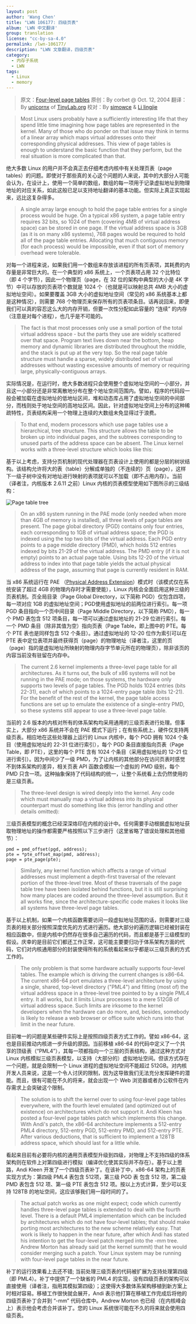 ```yaml
---
layout: post
author: 'Wang Chen'
title: "LWN 106177: 四级页表"
album: 'LWN 中文翻译'
group: translation
license: "cc-by-sa-4.0"
permalink: /lwn-106177/
description: "LWN 文章翻译，四级页表"
category:
  - 内存子系统
  - LWN
tags:
  - Linux
  - memory
---
```


> 原文：[Four-level page tables](https://lwn.net/Articles/106177/)
> 原创：By corbet @ Oct. 12, 2004
> 翻译：By [unicornx](https://github.com/unicornx) of [TinyLab.org][1]
> 校对：By [simowce](https://github.com/simowce) & [Li lingjie](https://github.com/lljgithub)

> Most Linux users probably have a sufficiently interesting life that they spend little time imagining how page tables are represented in the kernel. Many of those who do ponder on that issue may think in terms of a linear array which maps virtual addresses onto their corresponding physical addresses. This view of page tables is enough to understand the basic function that they perform, but the real situation is more complicated than that.

绝大多数 Linux 的用户并不会真正去仔细考虑内核中有关处理页表（page tables）的问题。即使对于那些真的关心这个问题的人来说，其中的大部分人可能会认为，在设计上，使用一个简单的数组，数组的每一项用于记录虚拟地址到物理地址的对应关系，如此这般已足以支持地址翻译的基本功能。但实际上真正实现起来，远比这复杂得多。

> A single array large enough to hold the page table entries for a single process would be huge. On a typical x86 system, a page table entry requires 32 bits, so 1024 of them (covering 4MB of virtual address space) can be stored in one page. If the virtual address space is 3GB (as it is on many x86 systems), 768 pages would be required to hold all of the page table entries. Allocating that much contiguous memory (for each process) would be impossible, even if that sort of memory overhead were tolerable.

对每一个进程来说，如果我们用一个数组来存放该进程的所有页表项，其耗费的内存量是非常巨大的。在一个典型的 x86 系统上，一个页表项占用 32 个比特位（即 4 个字节），因此一个物理页（page，在 32 位的架构中典型的大小是 4K 字节）中可以存放的页表项个数就是 1024 个（也就是可以映射总共 4MB 大小的虚拟地址空间）。如果要覆盖 3GB 大小的虚拟地址空间（常见的 x86 系统基本上都是这种情况），则需要 768 个物理页来保存所有的页表项条目。话再说回来，即便我们可以真的容忍这么大的内存开销，但要一次性分配如此容量的 “连续” 的内存（注意是对每个进程），也几乎是不可能的。

> The fact is that most processes only use a small portion of the total virtual address space - but the parts they use are widely scattered over that space. Program text lives down near the bottom, heap memory and dynamic libraries are distributed throughout the middle, and the stack is put up at the very top. So the real page table structure must handle a sparse, widely distributed set of virtual addresses without wasting excessive amounts of memory or requiring large, physically-contiguous arrays.

实际情况是，在运行时，绝大多数进程只会使用整个虚拟地址空间的一小部分，并且这一小部分还是非常离散地分布在整个地址空间范围内。譬如，程序的代码段一般会被加载在虚拟地址的低地址区间，堆和动态库占用了虚拟地址空间的中间部分，而栈则处于地址空间的高地址区间。因此，针对虚拟地址空间上分布的这种稀疏特性，页表结构采用一个物理上连续的大数组未免显得过于浪费。

> To that end, modern processors which use page tables use a hierarchical, tree structure. This structure allows the table to be broken up into individual pages, and the subtrees corresponding to unused parts of the address space can be absent. The Linux kernel works with a three-level structure which looks like this:

基于以上考虑，支持分页机制的现代处理器在页表设计上使用的都是分层的树状结构。该结构允许将大的表（table）分解成单独的（不连续的）页（page），这样下一级子树中没有对地址进行映射的表项就可以不加载（即不占用内存）。当前（译者注，内核版本 2.6.11 之前）Linux 内核的页表模型使用如下图所示的三级结构：

![Page table tree](https://static.lwn.net/images/ns/kernel/pagetables.png)

> On an x86 system running in the PAE mode (only needed when more than 4GB of memory is installed), all three levels of page tables are present. The page global directory (PGD) contains only four entries, each corresponding to 1GB of virtual address space; the PGD is indexed using the top two bits of the virtual address. Each PGD entry points to a page middle directory (PMD), which holds 512 entries indexed by bits 21-29 of the virtual address. The PMD entry (if it is not empty) points to an actual page table. Using bits 12-20 of the virtual address to index into that page table yields the actual physical address of the page, assuming that page is currently resident in RAM.

当 x86 系统运行在 PAE （[Physical Address Extension](https://en.wikipedia.org/wiki/Physical_Address_Extension)）模式时（该模式仅在系统安装了超过 4GB 的物理内存时才需要使能），Linux 内核会全面启用这种三级的页表机制。页全局目录（Page Global Directory，以下简称 PGD）仅包含四项，每一项对应 1GB 的虚拟地址空间；PGD​​ 使用虚拟地址的前两位进行索引。每一项 PGD 条目指向一个页中间目录（Page Middle Directory，以下简称 PMD），每一个 PMD 表包含 512 项条目，每一项可以通过虚拟地址的 21-29 位进行索引。每一个 PMD 条目（除非其值为空）指向页表（Page Table，即上图中的 PTE。每个 PTE 表也是同样包含 512 个条目）。通过虚拟地址的 12-20 位作为索引可以在 PTE 表中定位表项并最终获得页（page）的物理地址（译者注，这里的页（page）指的是虚拟地址所映射的物理内存字节单元所在的物理页），除非该页的内容当前没有驻留在内存中。

> The current 2.6 kernel implements a three-level page table for all architectures. As it turns out, the bulk of x86 systems will not be running in the PAE mode; on those systems, the hardware only supports two levels of page tables. The PGD holds 1024 entries (bits 22-31), each of which points to a 1024-entry page table (bits 12-21). For the benefit of the rest of the kernel, the page table access functions are set up to emulate the existence of a single-entry PMD, so these systems still appear to use a three-level page table.

当前的 2.6 版本的内核对所有的体系架构均采用通用的三级页表进行处理。但事实上，大部分 x86 系统并不会在 PAE 模式下运行；在有些系统上，硬件仅支持两级页表。相应地在这些处理器上运行的 Linux 内核中，每个 PGD​ 拥有 1024 个条目（使用虚拟地址的 22-31 位进行索引），每个 PGD 条目直接指向页表（Page Table，即 PTE），这里的每个 PTE 含有 1024 个条目（采用虚拟地址的 12-21 位进行索引）。因为中间少了一级 PMD，为了让内核的其他部分在访问页表时感觉不到体系架构的差异，相关页表 API 函数会模拟一个虚拟的 PMD 级别，每个 PMD 只含一项。这种抽象保持了代码结构的统一，让整个系统看上去仍然使用的是三级页表。

> The three-level design is wired deeply into the kernel. Any code which must manually map a virtual address into its physical counterpart must do something like this (error handling and other details omitted):

三级页表模型的概念已经深深烙印在内核的设计中。任何需要手动根据虚拟地址获取物理地址的操作都需要严格按照以下三步进行（这里省略了错误处理和其他细节）：

	pmd = pmd_offset(pgd, address);
	pte = *pte_offset_map(pmd, address);
	page = pte_page(pte);

> Similarly, any kernel function which affects a range of virtual addresses must implement a depth-first traversal of the relevant portion of the three-level tree. Most of these traversals of the page table tree have been isolated behind functions, but it is still surprising how many places are coded around the three-level assumption. But it all works fine, since the architecture-specific code makes it looks like all systems have three-level page tables.

基于以上机制，如果一个内核函数需要访问一段虚拟地址范围的话，则需要对三级页表的相关部分按照深度优先的方式进行遍历。绝大部分的遍历逻辑已经被封装在相应函数中，但是内核中仍然存在很多自己遍历的代码，而且都是基于三级模型的假设。庆幸的是目前它们都还工作正常，这可能主要要归功于体系架构方面的代码，它们对内核通用部分的封装使得所有的系统看起来似乎都是以三级页表的方式工作的。

> The only problem is that some hardware actually supports four-level tables. The example which is driving the current changes is x86-64. The current x86-64 port emulates a three-level architecture by using a single, shared, top-level directory ("PML4") and fitting (most of) the virtual address space in a three-level tree pointed to by a single PML4 entry. It all works, but it limits Linux processes to a mere 512GB of virtual address space. Such limits are irksome to the kernel developers when the hardware can do more, and, besides, somebody is likely to release a web browser or office suite which runs into that limit in the near future.

目前唯一的问题是某些硬件实际上是按照四级页表方式工作的。譬如 x86-64，这也是目前推动内核进一步升级的原因。当前移植 x86-64 的代码中定义了一个共享的顶级表（“PML4”），其每一项都指向一个三层的页表结构，通过这种方式对 Linux 内核模拟三级页表模型，以支持（大部分的）虚拟地址空间。但该方式存在一个问题，就是会限制一个 Linux 进程的虚拟地址空间不能超过 512GB。对内核开发人员来说，这是一个令人讨厌的限制，因为这导致我们无法充分发挥硬件的潜能。而且，很有可能在不久的将来，就会出现一个 Web 浏览器或者办公软件在内存需求上会突破这个限制。

> The solution is to shift the kernel over to using four-level page tables everywhere, with the fourth level emulated (and optimized out of existence) on architectures which do not support it. Andi Kleen has posted a four-level page tables patch which implements this change. With Andi's patch, the x86-64 architecture implements a 512-entry PML4 directory, 512-entry PGD, 512-entry PMD, and 512-entry PTE. After various deductions, that is sufficient to implement a 128TB address space, which should last for a little while.

看起来目前有必要将内核的通用页表模型升级到四级，对物理上不支持四级的体系架构则在软件上对第四级进行模拟（编译优化使其实际并不存在）。基于以上思路，Andi Kleen 开发了一个四级页表补丁。在该补丁中，x86-64 架构上的页表实现方式为：第四级 PML4 表包含 512项，第三级 PGD 表 包含 512 项，第二级 PMD 表包含 512 项、第一级 PTE 表包含 512 项。按以上方式计算，至少可以支持 128TB 的地址空间，这应该够我们用一段时间的了。

> The actual patch works as one might expect; code which currently handles three-level page tables is extended to deal with the fourth level. There is a default PML4 implementation which can be included by architectures which do not have four-level tables; that should make porting most architectures to the new scheme relatively easy. That work is likely to happen in the near future, after which Andi has stated his intention to get the four-level patch merged into the -mm tree. Andrew Morton has already said (at the kernel summit) that he would consider merging such a patch. Your Linux system may be running with four-level page tables in the near future.

补丁的运行效果看上去还不错; 当前处理三级页表的代码被扩展为支持处理第四级（即 PML4）。补丁中提供了一个缺省的 PML4 的实现，没有四级页表的架构可以直接使用（译者注，指用其模拟第四级）；这使得大多数体系架构移植到新方案上时相对容易。移植工作很快就会展开，Andi 表示他打算在移植工作完成后将他的四级页表补丁合并到 “-mm” 代码仓库中。Andrew Morton 也已经（在内核峰会上）表示他会考虑合并该补丁。您的 Linux 系统很可能在不久的将来就会使用四级页表。

[1]: http://tinylab.org
